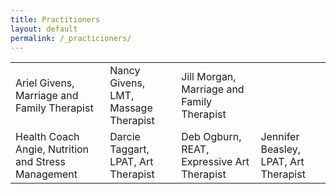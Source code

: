 ```yaml
---
title: Practitioners
layout: default
permalink: /_practicioners/
---
```


<body>  
  <table class="round">
    <tr>
      <td>Ariel Givens, Marriage and Family Therapist</td>
      <td>Nancy Givens, LMT, Massage Therapist </td>
      <td>Jill Morgan, Marriage and Family Therapist</td>
    </tr>
    <tr>
      <td>Health Coach Angie, Nutrition and Stress Management</td>
      <td>Darcie Taggart, LPAT, Art Therapist</td>
      <td>Deb Ogburn, REAT, Expressive Art Therapist</td>
      <td>Jennifer Beasley, LPAT, Art Therapist</td>
    </tr>
  </table>
</body>
